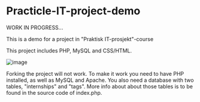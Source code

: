 # Practicle-IT-project-demo

WORK IN PROGRESS...

This is a demo for a project in "Praktisk IT-prosjekt"-course

This project includes PHP, MySQL and CSS/HTML.

![image](https://user-images.githubusercontent.com/73894959/187315186-602f1096-488f-44f8-ad5e-9c56cebf7868.png)

Forking the project will not work. To make it work you need to have PHP installed, as well as MySQL and Apache. You also need a database with two tables, "internships" and "tags". More info about about those tables is to be found in the source code of index.php.
